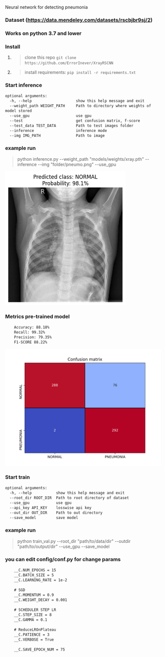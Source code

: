 Neural network for detecting pneumonia

### Dataset (https://data.mendeley.com/datasets/rscbjbr9sj/2)

### Works on python 3.7 and lower

### Install
1. > clone this repo ``git clone https://github.com/ErrorInever/XrayRSCNN``
2. > install requirements: ``pip install -r requirements.txt``

### Start inference

    optional arguments:
      -h, --help                    show this help message and exit
      --weight_path WEIGHT_PATH     Path to directory where weights of model stored
      --use_gpu                     use gpu
      --test                        get confusion matrix, f-score
      --test_data TEST_DATA         Path to test images folder
      --inference                   inference mode
      --img IMG_PATH                Path to image
                                 

### example run
 > python inference.py --weight_path "models/weights/xray.pth" --inference --img "folder/pneumo.png" --use_gpu

![alt text](https://raw.githubusercontent.com/ErrorInever/XrayRSCNN/master/images/normal_true.png)

### Metrics pre-trained model
        Accuracy: 88.18%
        Recall: 99.32%
        Precision: 79.35%
        F1-SCORE 88.22%

![alt text](https://raw.githubusercontent.com/ErrorInever/XrayRSCNN/master/images/confusion_matrix.png)


### Start train

    optional arguments:
      -h, --help           show this help message and exit
      --root_dir ROOT_DIR  Path to root directory of dataset
      --use_gpu            use gpu
      --api_key API_KEY    losswise api key
      --out_dir OUT_DIR    Path to out directory
      --save_model         save model

### example run
 > python train_val.py --root_dir "path/to/data/dir" --outdir "path/to/output/dir" --use_gpu --save_model

### you can edit **config/conf.py** for change params
        __C.NUM_EPOCHS = 15
        __C.BATCH_SIZE = 5
        __C.LEARNING_RATE = 1e-2

        # SGD
        __C.MOMENTUM = 0.9
        __C.WEIGHT_DECAY = 0.001

        # SCHEDULER STEP LR
        __C.STEP_SIZE = 8
        __C.GAMMA = 0.1

        # ReduceLROnPlateau
        __C.PATIENCE = 3
        __C.VERBOSE = True

        __C.SAVE_EPOCH_NUM = 75

